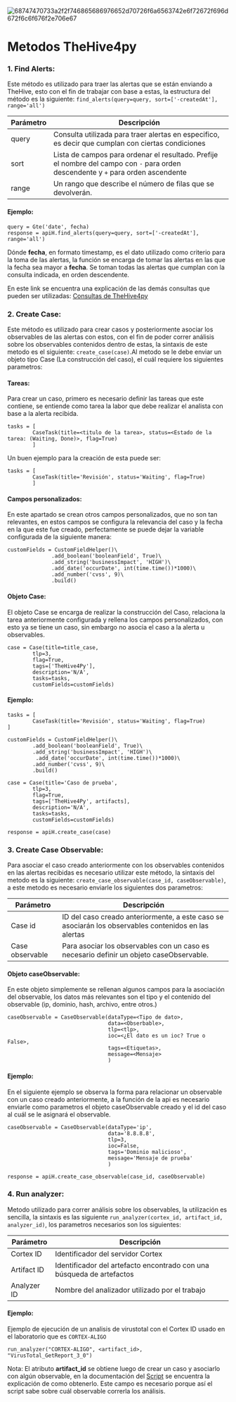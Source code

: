 ![68747470733a2f2f746865686976652d70726f6a6563742e6f72672f696d672f6c6f676f2e706e67](https://user-images.githubusercontent.com/79227109/112504054-6c173c80-8d59-11eb-846c-331494e11b03.png)

# Metodos TheHive4py

### 1. Find Alerts: 

Este método es utilizado para traer las alertas que se están enviando a TheHive, esto con el fin de trabajar con base a estas, la estructura del método es la siguiente: `find_alerts(query=query, sort=['-createdAt'], range='all')`

| Parámetro | Descripción |
| ------------- | ------------- |
| query  | Consulta utilizada para traer alertas en especifico, es decir que cumplan con ciertas condiciones  |
| sort  | Lista de campos para ordenar el resultado. Prefije el nombre del campo con `-` para orden descendente y `+` para orden ascendente  | 
| range | Un rango que describe el número de filas que se devolverán.  |

#### Ejemplo:

```
query = Gte('date', fecha)
response = apiH.find_alerts(query=query, sort=['-createdAt'], range='all')
```

Dónde **fecha**, en formato timestamp, es el dato utilizado como criterio para la toma de las alertas, la función <Gte> se encarga  de tomar las alertas en las que la fecha sea mayor a **fecha**. Se toman todas las alertas que cumplan con la consulta indicada, en orden descendente.

En este link se encuentra una explicación de las demás consultas que pueden ser utilizadas: [Consultas de TheHive4py](https://thehive-project.github.io/TheHive4py/reference/query/)

### 2. Create Case: 

Este método es utilizado para crear casos y posteriormente asociar los observables de las alertas con estos, con el fin de poder correr análisis sobre los observables contenidos dentro de estas, la sintaxis de este metodo es el siguiente: `create_case(case)`.Al metodo se le debe enviar un objeto tipo Case (La construcción del caso), el cuál requiere los siguientes parametros:

#### Tareas:

Para crear un caso, primero es necesario definir las tareas que este contiene, se entiende como tarea la labor que debe realizar el analista con base a la alerta recibida.

```
tasks = [ 
        CaseTask(title=<titulo de la tarea>, status=<Estado de la tarea: (Waiting, Done)>, flag=True)
        ]
```

Un buen ejemplo para la creación de esta puede ser:

```
tasks = [ 
        CaseTask(title='Revisión', status='Waiting', flag=True)
        ]
```

#### Campos personalizados:

En este apartado se crean otros campos personalizados, que no son tan relevantes, en estos campos se configura la relevancia del caso y la fecha en la que este fue creado, perfectamente se puede dejar la variable configurada de la siguiente manera:

```
customFields = CustomFieldHelper()\
              .add_boolean('booleanField', True)\
              .add_string('businessImpact', 'HIGH')\
              .add_date('occurDate', int(time.time())*1000)\
              .add_number('cvss', 9)\
              .build()
```

#### Objeto Case:

El objeto Case se encarga de realizar la construcción del Caso, relaciona la tarea anteriormente configurada y rellena los campos personalizados, con esto ya se tiene un caso, sin embargo no asocia el caso a la alerta u observables.

```
case = Case(title=title_case,
        tlp=3,
        flag=True,
        tags=['TheHive4Py'],
        description='N/A',
        tasks=tasks,
        customFields=customFields)
```

#### Ejemplo:

```
tasks = [
        CaseTask(title='Revisión', status='Waiting', flag=True)
]

customFields = CustomFieldHelper()\
        .add_boolean('booleanField', True)\
        .add_string('businessImpact', 'HIGH')\
         .add_date('occurDate', int(time.time())*1000)\
        .add_number('cvss', 9)\
        .build()

case = Case(title='Caso de prueba',
        tlp=3,
        flag=True,
        tags=['TheHive4Py', artifacts],
        description='N/A',
        tasks=tasks,
        customFields=customFields)

response = apiH.create_case(case)
```

### 3. Create Case Observable: 

Para asociar el caso creado anteriormente con los observables contenidos en las alertas recibidas es necesario utilizar este método, la sintaxis del metodo es la siguiente: `create_case_observable(case_id, caseObservable)`, a este metodo es necesario enviarle los siguientes dos parametros:

| Parámetro | Descripción |
| ------------- | ------------- |
| Case id  | ID del caso creado anteriormente, a este caso se asociarán los observables contenidos en las alertas  |
| Case observable | Para asociar los observables con un caso es necesario definir un objeto caseObservable.  | 

#### Objeto caseObservable:

En este objeto simplemente se rellenan algunos campos para la asociación del observable, los datos más relevantes son el tipo y el contenido del observable (ip, dominio, hash, archivo, entre otros.) 

```
caseObservable = CaseObservable(dataType=<Tipo de dato>,
                                data=<Obserbable>,
                                tlp=<tlp>,
                                ioc=<¿El dato es un ioc? True o False>,
                                tags=<Etiquetas>,
                                message=<Mensaje>
                                )
```

#### Ejemplo:

En el siguiente ejemplo se observa la forma para relacionar un observable con un caso creado anteriormente, a la función de la api es necesario enviarle como parametros el objeto caseObservable creado y el id del caso al cuál se le asignará el observable.

```
caseObservable = CaseObservable(dataType='ip',
                                data='8.8.8.8',
                                tlp=3,
                                ioc=False,
                                tags='Dominio malicioso',
                                message='Mensaje de prueba'
                                )
                                
response = apiH.create_case_observable(case_id, caseObservable)
```

### 4. Run analyzer:

Metodo utilizado para correr análisis sobre los observables, la utilización es sencilla, la sintaxis es las siguiente `run_analyzer(cortex_id, artifact_id, analyzer_id)`, los parametros necesarios son los siguientes:

| Parámetro | Descripción |
| ------------- | ------------- |
| Cortex ID  | Identificador del servidor Cortex  |
| Artifact ID | Identificador del artefacto encontrado con una búsqueda de artefactos  | 
| Analyzer ID | Nombre del analizador utilizado por el trabajo  |

#### Ejemplo:

Ejemplo de ejecución de un analisis de virustotal con el Cortex ID usado en el laboratorio que es `CORTEX-ALIGO`

```
run_analyzer("CORTEX-ALIGO", <artifact_id>, "VirusTotal_GetReport_3_0")
```

Nota: El atributo **artifact_id** se obtiene luego de crear un caso y asociarlo con algún observable, en la documentación del [Script](https://github.com/AligoXOC/ApiTheHive/blob/main/Docs/Script.md) se encuentra la explicación de como obtenerlo. Este campo es necesario porque así el script sabe sobre cuál observable correrla los análisis.

